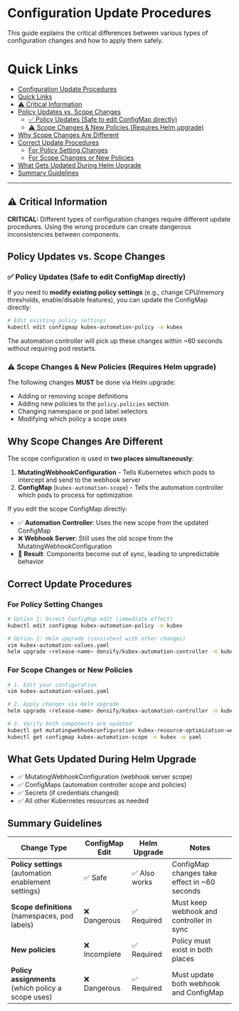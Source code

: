 # Configuration Update Procedures

This guide explains the critical differences between various types of configuration changes and how to apply them safely.

# Quick Links

- [Configuration Update Procedures](#configuration-update-procedures)
- [Quick Links](#quick-links)
- [⚠️ Critical Information](#️-critical-information)
- [Policy Updates vs. Scope Changes](#policy-updates-vs-scope-changes)
  - [✅ Policy Updates (Safe to edit ConfigMap directly)](#-policy-updates-safe-to-edit-configmap-directly)
  - [⚠️ Scope Changes \& New Policies (Requires Helm upgrade)](#️-scope-changes--new-policies-requires-helm-upgrade)
- [Why Scope Changes Are Different](#why-scope-changes-are-different)
- [Correct Update Procedures](#correct-update-procedures)
  - [For Policy Setting Changes](#for-policy-setting-changes)
  - [For Scope Changes or New Policies](#for-scope-changes-or-new-policies)
- [What Gets Updated During Helm Upgrade](#what-gets-updated-during-helm-upgrade)
- [Summary Guidelines](#summary-guidelines)

---

## ⚠️ Critical Information

**CRITICAL:** Different types of configuration changes require different update procedures. Using the wrong procedure can create dangerous inconsistencies between components.

## Policy Updates vs. Scope Changes

### ✅ Policy Updates (Safe to edit ConfigMap directly)
If you need to **modify existing policy settings** (e.g., change CPU/memory thresholds, enable/disable features), you can update the ConfigMap directly:

```bash
# Edit existing policy settings
kubectl edit configmap kubex-automation-policy -n kubex
```

The automation controller will pick up these changes within ~60 seconds without requiring pod restarts.

### ⚠️ Scope Changes & New Policies (Requires Helm upgrade)
The following changes **MUST** be done via Helm upgrade:
- Adding or removing scope definitions
- Adding new policies to the `policy.policies` section
- Changing namespace or pod label selectors
- Modifying which policy a scope uses

## Why Scope Changes Are Different

The scope configuration is used in **two places simultaneously**:

1. **MutatingWebhookConfiguration** - Tells Kubernetes which pods to intercept and send to the webhook server
2. **ConfigMap** (`kubex-automation-scope`) - Tells the automation controller which pods to process for optimization

If you edit the scope ConfigMap directly:
- ✅ **Automation Controller**: Uses the new scope from the updated ConfigMap
- ❌ **Webhook Server**: Still uses the old scope from the MutatingWebhookConfiguration  
- 🚨 **Result**: Components become out of sync, leading to unpredictable behavior

## Correct Update Procedures

### For Policy Setting Changes
```bash
# Option 1: Direct ConfigMap edit (immediate effect)
kubectl edit configmap kubex-automation-policy -n kubex

# Option 2: Helm upgrade (consistent with other changes)
vim kubex-automation-values.yaml
helm upgrade <release-name> densify/kubex-automation-controller -n kubex -f kubex-automation-values.yaml
```

### For Scope Changes or New Policies
```bash
# 1. Edit your configuration
vim kubex-automation-values.yaml

# 2. Apply changes via Helm upgrade
helm upgrade <release-name> densify/kubex-automation-controller -n kubex -f kubex-automation-values.yaml

# 3. Verify both components are updated
kubectl get mutatingwebhookconfiguration kubex-resource-optimization-webhook -o yaml
kubectl get configmap kubex-automation-scope -n kubex -o yaml
```

## What Gets Updated During Helm Upgrade

- ✅ MutatingWebhookConfiguration (webhook server scope)  
- ✅ ConfigMaps (automation controller scope and policies)
- ✅ Secrets (if credentials changed)
- ✅ All other Kubernetes resources as needed

## Summary Guidelines

| Change Type | ConfigMap Edit | Helm Upgrade | Notes |
|-------------|----------------|--------------|-------|
| **Policy settings** (automation enablement settings) | ✅ Safe | ✅ Also works | ConfigMap changes take effect in ~60 seconds |
| **Scope definitions** (namespaces, pod labels) | ❌ Dangerous | ✅ Required | Must keep webhook and controller in sync |
| **New policies** | ❌ Incomplete | ✅ Required | Policy must exist in both places |
| **Policy assignments** (which policy a scope uses) | ❌ Dangerous | ✅ Required | Must update both webhook and ConfigMap |